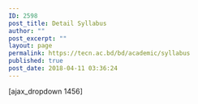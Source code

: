 ```yaml
---
ID: 2598
post_title: Detail Syllabus
author: ""
post_excerpt: ""
layout: page
permalink: https://tecn.ac.bd/bd/academic/syllabus
published: true
post_date: 2018-04-11 03:36:24
---
```

[ajax_dropdown 1456]
